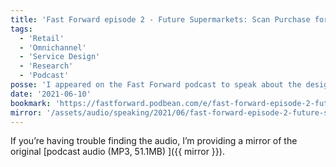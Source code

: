 ```yaml
---
title: 'Fast Forward episode 2 - Future Supermarkets: Scan Purchase for Maximum Score'
tags:
  - 'Retail'
  - 'Omnichannel'
  - 'Service Design'
  - 'Research'
  - 'Podcast'
posse: 'I appeared on the Fast Forward podcast to speak about the design of retail grocery shopping experiences.'
date: '2021-06-10'
bookmark: 'https://fastforward.podbean.com/e/fast-forward-episode-2-future-supermarkets-scan-purchase-for-maximum-score/'
mirror: '/assets/audio/speaking/2021/06/fast-forward-episode-2-future-supermarkets-scan-purchase-for-maximum-score.mp3'
---
```


If you’re having trouble finding the audio, I’m providing a mirror of the original [podcast audio (MP3, 51.1MB) ]({{ mirror }}).